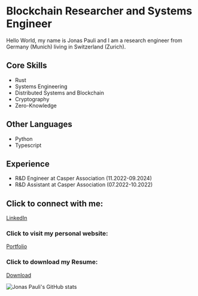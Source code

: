 # Blockchain Researcher and Systems Engineer
Hello World, my name is Jonas Pauli and I am a research engineer from Germany (Munich) living in Switzerland (Zurich).

## Core Skills
- Rust
- Systems Engineering
- Distributed Systems and Blockchain
- Cryptography
- Zero-Knowledge

## Other Languages
- Python
- Typescript

## Experience
- R&D Engineer at Casper Association (11.2022-09.2024)
- R&D Assistant at Casper Association (07.2022-10.2022)

## Click to connect with me:
[LinkedIn](https://www.linkedin.com/in/jonas-pauli/)

### Click to visit my personal website:
[Portfolio](https://jonas.software)

### Click to download my Resume:
[Download](https://jonas.software/jonas-pauli-cv.pdf)


![Jonas Pauli's GitHub stats](https://github-readme-stats.vercel.app/api?username=jonas089&show=reviews,prs_merged,prs_merged_percentage&icons=true&theme=radical)